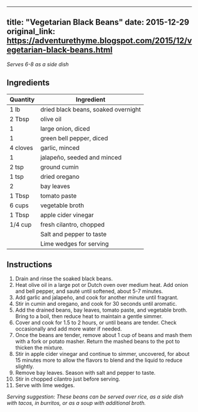<!-- filepath: /home/zacox/code/blogspot/adventurethyme/posts/2015-12-29-vegetarian-black-beans-formatted.md -->
---
title: "Vegetarian Black Beans"
date: 2015-12-29
original_link: https://adventurethyme.blogspot.com/2015/12/vegetarian-black-beans.html
---

_Serves 6-8 as a side dish_

## Ingredients

| Quantity | Ingredient |
| -------- | ---------- |
| 1 lb | dried black beans, soaked overnight |
| 2 Tbsp | olive oil |
| 1 | large onion, diced |
| 1 | green bell pepper, diced |
| 4 cloves | garlic, minced |
| 1 | jalapeño, seeded and minced |
| 2 tsp | ground cumin |
| 1 tsp | dried oregano |
| 2 | bay leaves |
| 1 Tbsp | tomato paste |
| 6 cups | vegetable broth |
| 1 Tbsp | apple cider vinegar |
| 1/4 cup | fresh cilantro, chopped |
| | Salt and pepper to taste |
| | Lime wedges for serving |

## Instructions

1. Drain and rinse the soaked black beans.
2. Heat olive oil in a large pot or Dutch oven over medium heat. Add onion and bell pepper, and sauté until softened, about 5-7 minutes.
3. Add garlic and jalapeño, and cook for another minute until fragrant.
4. Stir in cumin and oregano, and cook for 30 seconds until aromatic.
5. Add the drained beans, bay leaves, tomato paste, and vegetable broth. Bring to a boil, then reduce heat to maintain a gentle simmer.
6. Cover and cook for 1.5 to 2 hours, or until beans are tender. Check occasionally and add more water if needed.
7. Once the beans are tender, remove about 1 cup of beans and mash them with a fork or potato masher. Return the mashed beans to the pot to thicken the mixture.
8. Stir in apple cider vinegar and continue to simmer, uncovered, for about 15 minutes more to allow the flavors to blend and the liquid to reduce slightly.
9. Remove bay leaves. Season with salt and pepper to taste.
10. Stir in chopped cilantro just before serving.
11. Serve with lime wedges.

_Serving suggestion: These beans can be served over rice, as a side dish with tacos, in burritos, or as a soup with additional broth._
